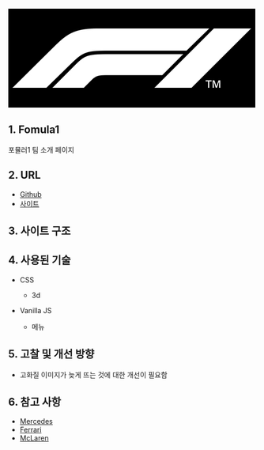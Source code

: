 ![logo_fomula1](/portfolio/fomula1/logo_fomula1.jpg)

## 1. Fomula1
포뮬러1 팀 소개 페이지

## 2. URL
* [Github](https://github.com/pic22ti/pic22ti.github.io/tree/master/portfolio/fomula1)
* [사이트](https://pic22ti.github.io/portfolio/fomula1/index.html)

## 3. 사이트 구조

## 4. 사용된 기술
* CSS
  - 3d

* Vanilla JS
  - 메뉴

## 5. 고찰 및 개선 방향
* 고화질 이미지가 늦게 뜨는 것에 대한 개선이 필요함

## 6. 참고 사항
* [Mercedes](https://www.mercedesamgf1.com/en/)
* [Ferrari](https://www.ferrari.com/en-KR)
* [McLaren](https://www.mclaren.com/)
